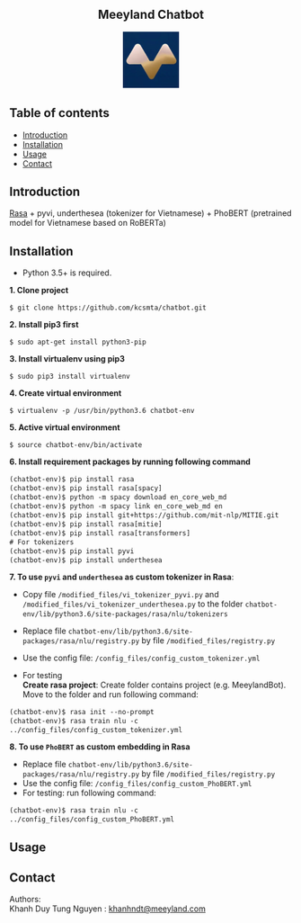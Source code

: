 <h2 align='center'>Meeyland Chatbot</h2>
<p align="center">
<img src="resources/logo.jpg" width="100" height="100" title="Multi-task learning model">
</p>

<!-- Table of content-->
## Table of contents
* [Introduction](#introduction)
* [Installation](#installation)
* [Usage](#usage)
* [Contact](#contact)

## Introduction
[Rasa](https://rasa.com/) + pyvi, underthesea (tokenizer for Vietnamese) + PhoBERT (pretrained model for Vietnamese based on RoBERTa)

## Installation
* Python 3.5+ is required.

**1. Clone project**

``` shell script
$ git clone https://github.com/kcsmta/chatbot.git
```

**2. Install pip3 first**
```shell script
$ sudo apt-get install python3-pip
```

**3. Install virtualenv using pip3**
```shell script
$ sudo pip3 install virtualenv
```

**4. Create virtual environment**
```shell script
$ virtualenv -p /usr/bin/python3.6 chatbot-env
```

**5. Active virtual environment**
```shell script
$ source chatbot-env/bin/activate 
```

**6. Install requirement packages by running following command**
```shell script
(chatbot-env)$ pip install rasa
(chatbot-env)$ pip install rasa[spacy]
(chatbot-env)$ python -m spacy download en_core_web_md
(chatbot-env)$ python -m spacy link en_core_web_md en
(chatbot-env)$ pip install git+https://github.com/mit-nlp/MITIE.git
(chatbot-env)$ pip install rasa[mitie]
(chatbot-env)$ pip install rasa[transformers]
# For tokenizers
(chatbot-env)$ pip install pyvi
(chatbot-env)$ pip install underthesea
```

**7. To use `pyvi` and `underthesea` as custom tokenizer in Rasa**: 
* Copy file `/modified_files/vi_tokenizer_pyvi.py` and `/modified_files/vi_tokenizer_underthesea.py`
to the folder `chatbot-env/lib/python3.6/site-packages/rasa/nlu/tokenizers`

<!-- 
2. Registry new tokenizers by adding following lines into file
`chatbot-env/lib/python3.6/site-packages/rasa/nlu/registry.py`:
```shell script
from rasa.nlu.tokenizers.vi_tokenizer_underthesea import VietnameseTokenizer_underthesea
from rasa.nlu.tokenizers.vi_tokenizer_pyvi import VietnameseTokenizer_pyvi
```

And then add to `component_classes` list:

```
VietnameseTokenizer_underthesea,
VietnameseTokenizer_pyvi
```
-->

* Replace file `chatbot-env/lib/python3.6/site-packages/rasa/nlu/registry.py` by file 
`/modified_files/registry.py`

* Use the config file: `/config_files/config_custom_tokenizer.yml`

* For testing\
**Create rasa project**: Create folder contains project (e.g. MeeylandBot). Move to the folder 
and run following command:
```shell script
(chatbot-env)$ rasa init --no-prompt
(chatbot-env)$ rasa train nlu -c ../config_files/config_custom_tokenizer.yml
```

**8. To use `PhoBERT` as custom embedding in Rasa**
* Replace file `chatbot-env/lib/python3.6/site-packages/rasa/nlu/registry.py` by file 
`/modified_files/registry.py`
* Use the config file: `/config_files/config_custom_PhoBERT.yml`
* For testing: run following command:
```shell script
(chatbot-env)$ rasa train nlu -c ../config_files/config_custom_PhoBERT.yml
```

## Usage


## Contact
Authors: \
Khanh Duy Tung Nguyen : khanhndt@meeyland.com